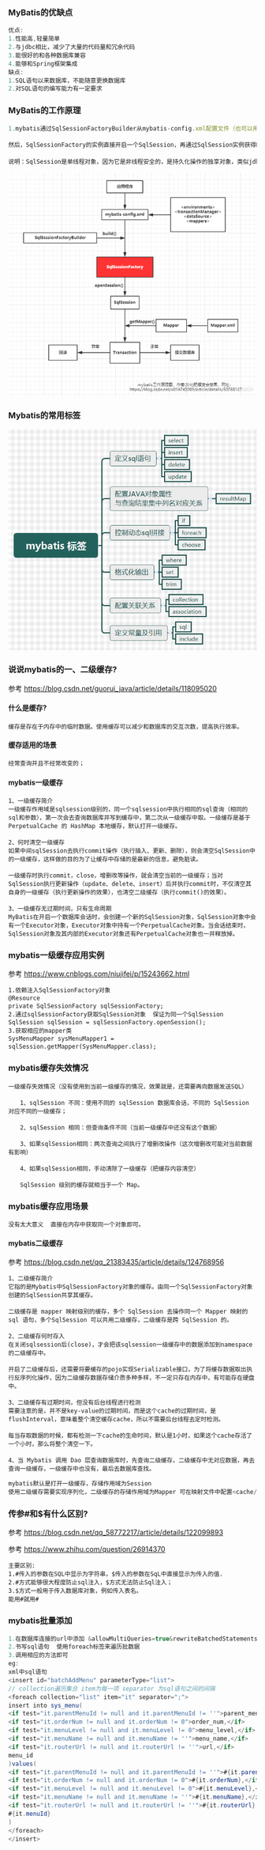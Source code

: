 ### MyBatis的优缺点

```javascript
优点:
1.性能高,轻量简单
2.与jdbc相比，减少了大量的代码量和冗余代码
3.能很好的和各种数据库兼容
4.能够和Spring框架集成
缺点:
1.SQL语句以来数据库，不能随意更换数据库
2.对SQL语句的编写能力有一定要求
```

### MyBatis的工作原理

```javascript
1.mybatis通过SqlSessionFactoryBuilder从mybatis-config.xml配置文件（也可以用Java文件配置的方式，需要添加@Configuration）来构建SqlSessionFactory（SqlSessionFactory是线程安全的）;

然后，SqlSessionFactory的实例直接开启一个SqlSession，再通过SqlSession实例获得Mapper对象并运行Mapper映射的SQL语句，完成对数据库的CRUD和事务提交，之后关闭SqlSession。

说明：SqlSession是单线程对象，因为它是非线程安全的，是持久化操作的独享对象，类似jdbc中的Connection，底层就封装了jdbc连接。
```

![image-20220223151825077](image-20220223151825077.png)

### Mybatis的常用标签

![image-20220223151921553](image-20220223151921553.png)

### 说说mybatis的一、二级缓存?

参考 https://blog.csdn.net/guorui_java/article/details/118095020

#### 什么是缓存?

```
缓存是存在于内存中的临时数据。使用缓存可以减少和数据库的交互次数，提高执行效率。
```

#### 缓存适用的场景

```js
经常查询并且不经常改变的；
```

#### mybatis一级缓存

```
1、一级缓存简介
一级缓存作用域是sqlsession级别的，同一个sqlsession中执行相同的sql查询（相同的sql和参数），第一次会去查询数据库并写到缓存中，第二次从一级缓存中取。一级缓存是基于 PerpetualCache 的 HashMap 本地缓存，默认打开一级缓存。

2、何时清空一级缓存
如果中间sqlSession去执行commit操作（执行插入、更新、删除），则会清空SqlSession中的一级缓存，这样做的目的为了让缓存中存储的是最新的信息，避免脏读。

一级缓存时执行commit，close，增删改等操作，就会清空当前的一级缓存；当对SqlSession执行更新操作（update、delete、insert）后并执行commit时，不仅清空其自身的一级缓存（执行更新操作的效果），也清空二级缓存（执行commit()的效果）。

3、一级缓存无过期时间，只有生命周期
MyBatis在开启一个数据库会话时，会创建一个新的SqlSession对象，SqlSession对象中会有一个Executor对象，Executor对象中持有一个PerpetualCache对象。当会话结束时，SqlSession对象及其内部的Executor对象还有PerpetualCache对象也一并释放掉。
```

### mybatis一级缓存应用实例

参考 https://www.cnblogs.com/niujifei/p/15243662.html

```
1.依赖注入SqlSessionFactory对象
@Resource
private SqlSessionFactory sqlSessionFactory;
2.通过sqlSessionFactory获取SqlSession对象  保证为同一个SqlSession
SqlSession sqlSession = sqlSessionFactory.openSession();
3.获取相应的mapper类
SysMenuMapper sysMenuMapper1 = sqlSession.getMapper(SysMenuMapper.class);
```

### mybatis缓存失效情况

```
一级缓存失效情况（没有使用到当前一级缓存的情况，效果就是，还需要再向数据发送SQL）

　　1、sqlSession 不同：使用不同的 sqlSession 数据库会话，不同的 SqlSession 对应不同的一级缓存；

　　2、sqlSession 相同：但查询条件不同（当前一级缓存中还没有这个数据）

　　3、如果sqlSession相同：两次查询之间执行了增删改操作（这次增删改可能对当前数据有影响）

　　4、如果sqlSession相同，手动清除了一级缓存（把缓存内容清空）

　　SqlSession 级别的缓存就相当于一个 Map。
```

### mybatis缓存应用场景

```
没有太大意义  直接在内存中获取同一个对象即可。
```



#### mybatis二级缓存

参考 https://blog.csdn.net/qq_21383435/article/details/124768956

```
1、二级缓存简介
它指的是Mybatis中SqlSessionFactory对象的缓存。由同一个SqlSessionFactory对象创建的SqlSession共享其缓存。

二级缓存是 mapper 映射级别的缓存，多个 SqlSession 去操作同一个 Mapper 映射的 sql 语句，多个SqlSession 可以共用二级缓存，二级缓存是跨 SqlSession 的。

2、二级缓存何时存入
在关闭sqlsession后(close)，才会把该sqlsession一级缓存中的数据添加到namespace的二级缓存中。

开启了二级缓存后，还需要将要缓存的pojo实现Serializable接口，为了将缓存数据取出执行反序列化操作，因为二级缓存数据存储介质多种多样，不一定只存在内存中，有可能存在硬盘中。

3、二级缓存有过期时间，但没有后台线程进行检测
需要注意的是，并不是key-value的过期时间，而是这个cache的过期时间，是flushInterval，意味着整个清空缓存cache，所以不需要后台线程去定时检测。

每当存取数据的时候，都有检测一下cache的生命时间，默认是1小时，如果这个cache存活了一个小时，那么将整个清空一下。

4、当 Mybatis 调用 Dao 层查询数据库时，先查询二级缓存，二级缓存中无对应数据，再去查询一级缓存，一级缓存中也没有，最后去数据库查找。
```



```javascript
mybatis默认是打开一级缓存，存储作用域为Session
使用二级缓存需要实现序列化，二级缓存的存储作用域为Mapper 可在映射文件中配置<cache/>
```

### 传参#和$有什么区别?

参考 https://blog.csdn.net/qq_58772217/article/details/122099893

参考 https://www.zhihu.com/question/26914370

```
主要区别:
1.#传入的参数在SQL中显示为字符串，$传入的参数在SqL中直接显示为传入的值.
2.#方式能够很大程度防止sql注入，$方式无法防止Sql注入；
3.$方式一般用于传入数据库对象，例如传入表名。
能用#就用# 
```

### mybatis批量添加

```java
1.在数据库连接的url中添加 &allowMultiQueries=true&rewriteBatchedStatements =true 把批处理开启
2.书写sql语句  使用foreach标签来遍历批数据
3.调用相应的方法即可
eg:
xml中sql语句
<insert id="batchAddMenu" parameterType="list">
// collection遍历集合 item为每一项 separator 为sql语句之间的间隔
<foreach collection="list" item="it" separator=";">
insert into sys_menu(
<if test="it.parentMenuId != null and it.parentMenuId != ''">parent_menu_id,</if>
<if test="it.orderNum != null and it.orderNum != 0">order_num,</if>
<if test="it.menuLevel != null and it.menuLevel != 0">menu_level,</if>
<if test="it.menuName != null and it.menuName != ''">menu_name,</if>
<if test="it.routerUrl != null and it.routerUrl != ''">url,</if>
menu_id
)values(
<if test="it.parentMenuId != null and it.parentMenuId != ''">#{it.parentMenuId},</if>
<if test="it.orderNum != null and it.orderNum != 0">#{it.orderNum},</if>
<if test="it.menuLevel != null and it.menuLevel != 0">#{it.menuLevel},</if>
<if test="it.menuName != null and it.menuName != ''">#{it.menuName},</if>
<if test="it.routerUrl != null and it.routerUrl != ''">#{it.routerUrl},</if>
#{it.menuId}
)
</foreach>
</insert>
```

